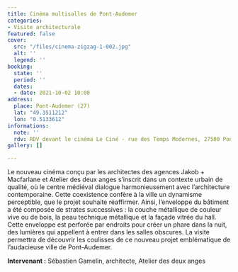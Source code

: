 ```yaml
---
title: Cinéma multisalles de Pont-Audemer
categories:
- Visite architecturale
featured: false
cover:
  src: "/files/cinema-zigzag-1-002.jpg"
  alt: ''
  legend: ''
booking:
  state: ''
  period: ''
  dates:
  - date: 2021-10-02 10:00
address:
  place: Pont-Audemer (27)
  lat: "49.3511212"
  lon: "0.5133612"
informations:
  note: ''
  rdv: RDV devant le cinéma Le Ciné - rue des Temps Modernes, 27500 Pont-Audemer
gallery: []

---
```

Le nouveau cinéma conçu par les architectes des agences Jakob + Macfarlane et Atelier des deux anges s’inscrit dans un contexte urbain de qualité, où le centre médiéval dialogue harmonieusement avec l’architecture contemporaine. Cette coexistence confère à la ville un dynamisme perceptible, que le projet souhaite réaffirmer. Ainsi, l’enveloppe du bâtiment a été composée de strates successives : la couche métallique de couleur vive ou de bois, la peau technique métallique et la façade vitrée du hall. Cette enveloppe est perforée par endroits pour créer un phare dans la nuit, des lumières qui appellent à entrer dans les salles obscures. La visite permettra de découvrir les coulisses de ce nouveau projet emblématique de l’audacieuse ville de Pont-Audemer.

**Intervenant :** Sébastien Gamelin, architecte, Atelier des deux anges
